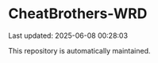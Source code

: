 # CheatBrothers-WRD

Last updated: 2025-06-08 00:28:03

This repository is automatically maintained.
